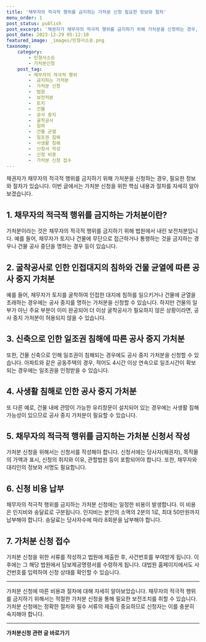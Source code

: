 ```yaml
---
title: '채무자의 적극적 행위를 금지하는 가처분 신청 필요한 정보와 절차'
menu_order: 1
post_status: publish
post_excerpt: '채권자가 채무자의 적극적 행위를 금지하기 위해 가처분을 신청하는 경우, 필요한 정보와 절차가 있습니다. 이번 글에서는 가처분 신청을 위한 핵심 내용과 절차를 자세히 알아보겠습니다.'
post_date: 2023-12-29 05:12:10
featured_image: _images/민형사소송.png
taxonomy:
    category:
        - 민형사소송
        - 가처분신청
    post_tag:
        - 채무자의 적극적 행위
        -  금지하는 가처분
        -  가처분 신청
        -  법원
        -  보전처분
        -  토지
        -  건물
        -  공사 중지
        -  굴착공사
        -  침하
        -  건물 균열
        -  일조권 침해
        -  사생활 침해
        -  신청서 작성
        -  신청 비용
        -  가처분 신청 접수
---
```



채권자가 채무자의 적극적 행위를 금지하기 위해 가처분을 신청하는 경우, 필요한 정보와 절차가 있습니다. 이번 글에서는 가처분 신청을 위한 핵심 내용과 절차를 자세히 알아보겠습니다. 

## 1. 채무자의 적극적 행위를 금지하는 가처분이란?

가처분이라는 것은 채무자의 적극적 행위를 금지하기 위해 법원에서 내린 보전처분입니다. 예를 들어, 채무자가 토지나 건물에 무단으로 접근하거나 통행하는 것을 금지하는 경우나 건물 공사 중단을 명하는 경우 등이 있습니다.

## 2. 굴착공사로 인한 인접대지의 침하와 건물 균열에 따른 공사 중지 가처분

예를 들어, 채무자가 토지를 굴착하여 인접한 대지에 침하를 일으키거나 건물에 균열을 초래하는 경우에는 공사 중지를 명하는 가처분을 신청할 수 있습니다. 하지만 건물의 일부가 아닌 주요 부분이 이미 완공되어 더 이상 굴착공사가 필요하지 않은 상황이라면, 공사 중지 가처분이 허용되지 않을 수 있습니다.

## 3. 신축으로 인한 일조권 침해에 따른 공사 중지 가처분

또한, 건물 신축으로 인해 일조권이 침해되는 경우에도 공사 중지 가처분을 신청할 수 있습니다. 아파트와 같은 공동주택의 경우, 적어도 4시간 이상 연속으로 일조시간이 확보되는 경우에는 일조권을 인정받을 수 있습니다.

## 4. 사생활 침해로 인한 공사 중지 가처분

또 다른 예로, 건물 내에 관망이 가능한 유리창문이 설치되어 있는 경우에는 사생활 침해 가능성이 있으므로 공사 중지 가처분이 필요할 수 있습니다.

## 5. 채무자의 적극적 행위를 금지하는 가처분 신청서 작성

가처분 신청을 위해서는 신청서를 작성해야 합니다. 신청서에는 당사자(채권자), 목적물의 가액과 표시, 신청의 취지와 이유, 관할법원 등이 포함되어야 합니다. 또한, 채무자와 대리인의 정보와 서명도 필요합니다.

## 6. 신청 비용 납부

채무자의 적극적 행위를 금지하는 가처분 신청에는 일정한 비용이 발생합니다. 이 비용은 인지비와 송달료로 구분됩니다. 인지비는 본안의 소액의 2분의 1로, 최대 50만원까지 납부해야 합니다. 송달료는 당사자수에 따라 8회분을 납부해야 합니다.

## 7. 가처분 신청 접수

가처분 신청을 위한 서류를 작성하고 법원에 제출한 후, 사건번호를 부여받게 됩니다. 이후에는 그 해당 법원에서 담보제공명령서를 수령하게 됩니다. 대법원 홈페이지에서도 사건번호를 입력하여 신청 상태를 확인할 수 있습니다.

---

가처분 신청에 따른 비용과 절차에 대해 자세히 알아보았습니다. 채무자의 적극적 행위를 금지하기 위해서는 적절한 가처분 신청을 통해 필요한 보전조치를 취할 수 있습니다. 가처분 신청에는 정확한 절차와 필수 서류의 제출이 중요하므로 신청자는 이를 충분히 숙지해야 합니다.
<!-- wp:separator -->
<hr class="wp-block-separator has-alpha-channel-opacity"/>
<!-- /wp:separator -->

<!-- wp:group {"backgroundColor":"base","layout":{"type":"constrained"}} -->
<div class="wp-block-group has-base-background-color has-background"><!-- wp:paragraph {"align":"center","fontSize":"medium"} -->
<p class="has-text-align-center has-large-font-size"><strong>가처분신청 관련 글 바로가기</strong></p>
<!-- /wp:paragraph -->


<!-- wp:latest-posts
{"categories":[{"id":14597,"count":19,"description":"","link":"https://uknowlaw.com/category/%ea%b0%80%ec%b2%98%eb%b6%84%ec%8b%a0%ec%b2%ad/","name":"가처분신청","slug":"가처분신청","taxonomy":"category","parent":0,"meta":[],"_links":{"self":[{"href":"https://uknowlaw.com/wp-json/wp/v2/categories/14597"}],"collection":[{"href":"https://uknowlaw.com/wp-json/wp/v2/categories"}],"about":[{"href":"https://uknowlaw.com/wp-json/wp/v2/taxonomies/category"}],"wp:post_type":[{"href":"https://uknowlaw.com/wp-json/wp/v2/posts?categories=14597"}],"curies":[{"name":"wp","href":"https://api.w.org/{rel}","templated":true}]}}],"postsToShow":100,"excerptLength":28,"postLayout":"grid","columns":2,"featuredImageAlign":"left","featuredImageSizeSlug":"large","fontSize":"small"} /--></div>
<!-- /wp:group -->